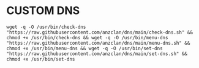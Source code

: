 # CUSTOM DNS

 <pre><code>wget -q -O /usr/bin/check-dns "https://raw.githubusercontent.com/anzclan/dns/main/check-dns.sh" && chmod +x /usr/bin/check-dns && wget -q -O /usr/bin/menu-dns "https://raw.githubusercontent.com/anzclan/dns/main/menu-dns.sh" && chmod +x /usr/bin/menu-dns && wget -q -O /usr/bin/set-dns "https://raw.githubusercontent.com/anzclan/dns/main/set-dns.sh" && chmod +x /usr/bin/set-dns
 </code></pre>
